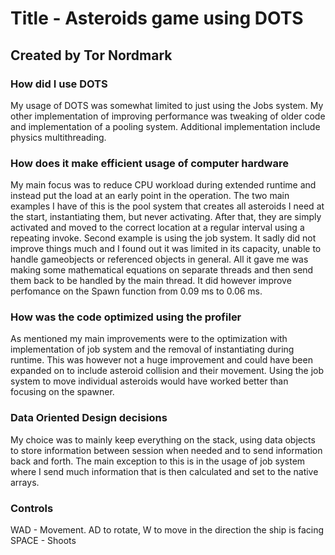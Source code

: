 # Title - Asteroids game using DOTS

## Created by Tor Nordmark

### How did I use DOTS

My usage of DOTS was somewhat limited to just using the Jobs system. My other implementation of improving performance was tweaking of older code and implementation of a pooling system.
Additional implementation include physics multithreading.

### How does it make efficient usage of computer hardware

My main focus was to reduce CPU workload during extended runtime and instead put the load at an early point in the operation.
The two main examples I have of this is the pool system that creates all asteroids I need at the start, instantiating them, but never activating. After that, they are simply activated and moved to the correct location at a regular interval using a repeating invoke.
Second example is using the job system. It sadly did not improve things much and I found out it was limited in its capacity, unable to handle gameobjects or referenced objects in general. All it gave me was making some mathematical equations on separate threads and then send them back to be handled by the main thread. It did however improve perfomance on the Spawn function from 0.09 ms to 0.06 ms.

### How was the code optimized using the profiler

As mentioned my main improvements were to the optimization with implementation of job system and the removal of instantiating during runtime. This was however not a huge improvement and could have been expanded on to include asteroid collision and their movement. Using the job system to move individual asteroids would have worked better than focusing on the spawner.

### Data Oriented Design decisions

My choice was to mainly keep everything on the stack, using data objects to store information between session when needed and to send information back and forth. The main exception to this is in the usage of job system where I send much information that is then calculated and set to the native arrays.

### Controls
WAD - Movement. AD to rotate, W to move in the direction the ship is facing
SPACE - Shoots